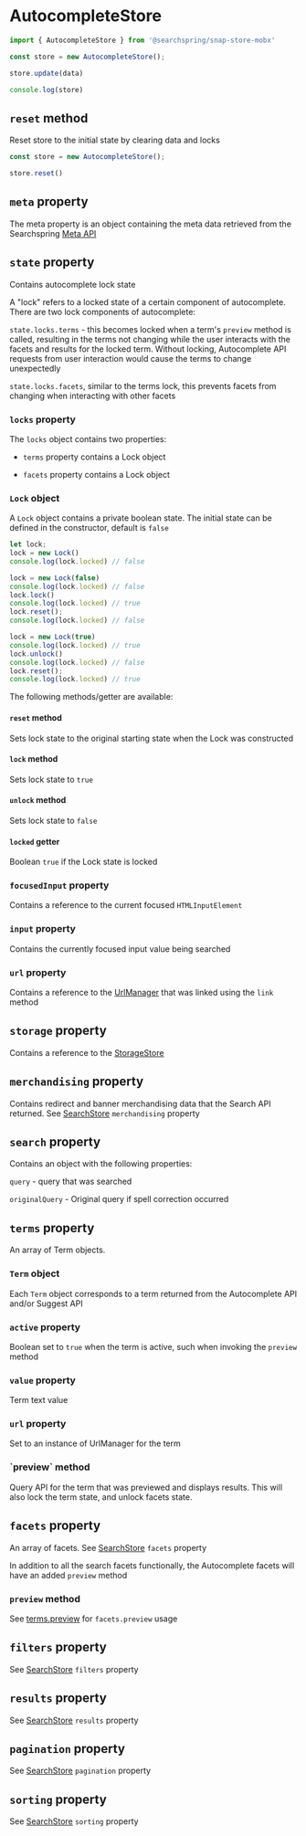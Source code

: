 # AutocompleteStore

```typescript
import { AutocompleteStore } from '@searchspring/snap-store-mobx'

const store = new AutocompleteStore();

store.update(data)

console.log(store)
```

## `reset` method
Reset store to the initial state by clearing data and locks

```typescript
const store = new AutocompleteStore();

store.reset()
```

## `meta` property
The meta property is an object containing the meta data retrieved from the Searchspring [Meta API](https://snapi.kube.searchspring.io/api/v1/#tag/Meta)

## `state` property
Contains autocomplete lock state

A "lock" refers to a locked state of a certain component of autocomplete. There are two lock components of autocomplete:

`state.locks.terms` - this becomes locked when a term's `preview` method is called, resulting in the terms not changing while the user interacts with the facets and results for the locked term. Without locking, Autocomplete API requests from user interaction would cause the terms to change unexpectedly

`state.locks.facets`, similar to the terms lock, this prevents facets from changing when interacting with other facets

<!-- TODO: explain locks better? -->


### `locks` property
The `locks` object contains two properties:

- `terms` property contains a Lock object

- `facets` property contains a Lock object

### `Lock` object
A `Lock` object contains a private boolean state. The initial state can be defined in the constructor, default is `false`

```typescript
let lock;
lock = new Lock()
console.log(lock.locked) // false

lock = new Lock(false)
console.log(lock.locked) // false
lock.lock()
console.log(lock.locked) // true
lock.reset();
console.log(lock.locked) // false

lock = new Lock(true)
console.log(lock.locked) // true
lock.unlock()
console.log(lock.locked) // false
lock.reset();
console.log(lock.locked) // true
```

The following methods/getter are available:

#### `reset` method
Sets lock state to the original starting state when the Lock was constructed

#### `lock` method
Sets lock state to `true`

#### `unlock` method
Sets lock state to `false`

#### `locked` getter
Boolean `true` if the Lock state is locked

### `focusedInput` property
Contains a reference to the current focused `HTMLInputElement`

### `input` property
Contains the currently focused input value being searched

### `url` property
Contains a reference to the [UrlManager](https://github.com/searchspring/snap/tree/main/packages/snap-url-manager) that was linked using the `link` method

## `storage` property
Contains a reference to the [StorageStore](https://github.com/searchspring/snap/tree/main/packages/snap-store-mobx/src/Storage)

<!-- TODO: update link -->

## `merchandising` property
Contains redirect and banner merchandising data that the Search API returned. See [SearchStore](https://github.com/searchspring/snap/tree/main/packages/snap-store-mobx/src/Search) `merchandising` property

## `search` property
Contains an object with the following properties:

`query` - query that was searched

`originalQuery` - Original query if spell correction occurred

## `terms` property
An array of Term objects.

### `Term` object
Each `Term` object corresponds to a term returned from the Autocomplete API and/or Suggest API

### `active` property
Boolean set to `true` when the term is active, such when invoking the `preview` method

### `value` property
Term text value

### `url` property
Set to an instance of UrlManager for the term

<h3 id="AutocompletePreview">`preview` method</h3>

Query API for the term that was previewed and displays results.
This will also lock the term state, and unlock facets state. 


## `facets` property
An array of facets. See [SearchStore](https://github.com/searchspring/snap/tree/main/packages/snap-store-mobx/src/Search) `facets` property

In addition to all the search facets functionally, the Autocomplete facets will have an added `preview` method

### `preview` method
See [terms.preview](#AutocompletePreview) for `facets.preview` usage


## `filters` property
See [SearchStore](https://github.com/searchspring/snap/tree/main/packages/snap-store-mobx/src/Search) `filters` property

## `results` property
See [SearchStore](https://github.com/searchspring/snap/tree/main/packages/snap-store-mobx/src/Search) `results` property

## `pagination` property
See [SearchStore](https://github.com/searchspring/snap/tree/main/packages/snap-store-mobx/src/Search) `pagination` property

## `sorting` property
See [SearchStore](https://github.com/searchspring/snap/tree/main/packages/snap-store-mobx/src/Search) `sorting` property